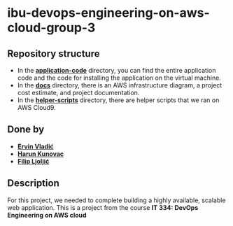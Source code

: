 # ibu-devops-engineering-on-aws-cloud-group-3


## Repository structure
- In the [**application-code**](https://github.com/ervinvladic/ibu-devops-engineering-on-aws-cloud-group-3/tree/main/application-code) directory, you can find the entire application code and the code for installing the application on the virtual machine.
- In the [**docs**](https://github.com/ervinvladic/ibu-devops-engineering-on-aws-cloud-group-3/tree/main/docs) directory, there is an AWS infrastructure diagram, a project cost estimate, and project documentation.
- In the [**helper-scripts**](https://github.com/ervinvladic/ibu-devops-engineering-on-aws-cloud-group-3/tree/main/helper-scripts) directory, there are helper scripts that we ran on AWS Cloud9. 


## Done by
- [**Ervin Vladić**](https://github.com/ervinvladic)
- [**Harun Kunovac**](https://github.com/HarunKu)
- [**Filip Ljoljić**](https://github.com/filipljoljic)

## Description
For this project, we needed to complete building a highly available, scalable web application.
This is a project from the course **IT 334: DevOps Engineering on AWS cloud**

